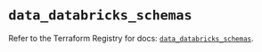 # `data_databricks_schemas`

Refer to the Terraform Registry for docs: [`data_databricks_schemas`](https://registry.terraform.io/providers/databricks/databricks/1.87.1/docs/data-sources/schemas).
